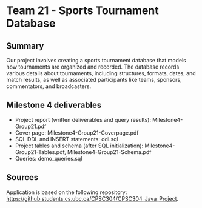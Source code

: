 # Team 21 - Sports Tournament Database

## Summary

Our project involves creating a sports tournament database that models how tournaments
are organized and recorded. The database records various details about tournaments, including
structures, formats, dates, and match results, as well as associated participants like teams, 
sponsors, commentators, and broadcasters.

## Milestone 4 deliverables
* Project report (written deliverables and query results): Milestone4-Group21.pdf
* Cover page: Milestone4-Group21-Coverpage.pdf
* SQL DDL and INSERT statements: ddl.sql
* Project tables and schema (after SQL initialization): Milestone4-Group21-Tables.pdf, Milestone4-Group21-Schema.pdf
* Queries: demo_queries.sql

## Sources
Application is based on the following repository: https://github.students.cs.ubc.ca/CPSC304/CPSC304_Java_Project.
